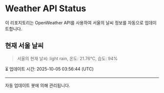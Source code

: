 
# Weather API Status

이 리포지토리는 OpenWeather API를 사용하여 서울의 날씨 정보를 자동으로 업데이트합니다.

## 현재 서울 날씨
> 서울의 현재 날씨: light rain, 온도: 21.76°C, 습도: 94%

⏳ 업데이트 시간: 2025-10-05 03:56:44 (UTC)

---
자동 업데이트 봇에 의해 관리됩니다.
